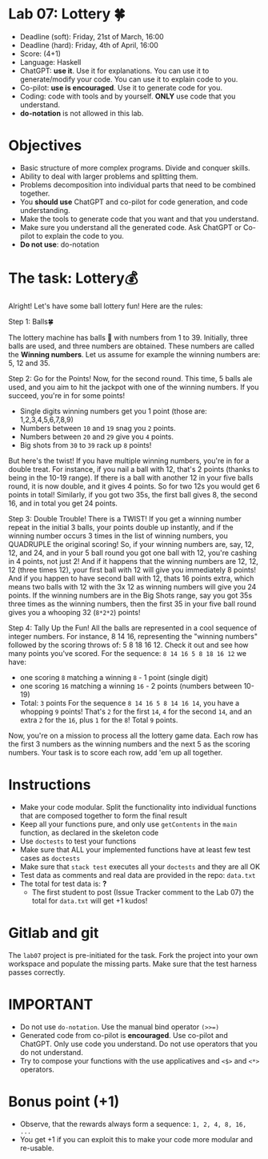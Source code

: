 # Lab 07: Lottery 🍀

* Deadline (soft): Friday, 21st of March, 16:00
* Deadline (hard): Friday, 4th of April, 16:00 
* Score: (4+1)
* Language: Haskell
* ChatGPT: **use it**. Use it for explanations. You can use it to generate/modify your code. You can use it to explain code to you. 
* Co-pilot: **use is encouraged**. Use it to generate code for you.
* Coding: code with tools and by yourself. **ONLY** use code that you understand.
* **do-notation** is not allowed in this lab.


# Objectives

* Basic structure of more complex programs. Divide and conquer skills. 
* Ability to deal with larger problems and splitting them.
* Problems decomposition into individual parts that need to be combined together.
* You **should use** ChatGPT and co-pilot for code generation, and code understanding.
* Make the tools to generate code that you want and that you understand.
* Make sure you understand all the generated code. Ask ChatGPT or Co-pilot to explain the code to you.
* **Do not use**: do-notation


# The task: Lottery💰

Alright! Let's have some ball lottery fun! Here are the rules:

Step 1: Balls🍀

The lottery machine has balls 🎱 with numbers from 1 to 39. Initially, three balls are used, and three numbers are obtained. These numbers are called the **Winning numbers**. Let us assume for example the winning numbers are: 5, 12 and 35.

Step 2: Go for the Points!
Now, for the second round. This time, 5 balls ale used, and you aim to hit the jackpot with one of the winning numbers. If you succeed, you're in for some points!

- Single digits winning numbers get you 1 point (those are: 1,2,3,4,5,6,7,8,9)
- Numbers between `10` and `19` snag you `2` points.
- Numbers between `20` and `29` give you `4` points.
- Big shots from `30` to `39` rack up `8` points!

But here's the twist! If you have multiple winning numbers, you're in for a double treat. For instance, if you nail a ball with 12, that's 2 points (thanks to being in the 10-19 range). If there is a ball with another 12 in your five balls round, it is now double, and it gives 4 points. So for two 12s you would get 6 points in total! Similarly, if you got two 35s, the first ball gives 8, the second 16, and in total you get 24 points.

Step 3: Double Trouble!
There is a TWIST! If you get a winning number repeat in the initial 3 balls, your points double up instantly, and if the winning number occurs 3 times in the list of winning numbers, you QUADRUPLE the original scoring! So, if your winning numbers are, say, 12, 12, and 24, and in your 5 ball round you got one ball with 12, you're cashing in 4 points, not just 2! And if it happens that the winning numbers are 12, 12, 12 (three times 12), your first ball with 12 will give you immediately 8 points! And if you happen to have second ball with 12, thats 16 points extra, which means two balls with 12 with the 3x 12 as winning numbers will give you 24 points.
If the winning numbers are in the Big Shots range, say you got 35s three times as the winning numbers, then the first 35 in your five ball round gives you a whooping 32 (`8*2*2`) points!

Step 4: Tally Up the Fun!
All the balls are represented in a cool sequence of integer numbers. For instance, 8 14 16, representing the "winning numbers" followed by the scoring throws of: 5 8 18 16 12. Check it out and see how many points you've scored. 
For the sequence: `8 14 16 5 8 18 16 12` we have:
* one scoring `8` matching a winning `8` - 1 point (single digit)
* one scoring `16` matching a winning `16` - 2 points (numbers between 10-19)
* Total: `3` points
For the sequence `8 14 16 5 8 14 16 14`, you have a whopping `9` points! That's `2` for the first `14`, `4` for the second `14`, and an extra `2` for the `16`, plus `1` for the `8`! Total `9` points.

Now, you're on a mission to process all the lottery game data. Each row has the first 3 numbers as the winning numbers and the next 5 as the scoring numbers. Your task is to score each row, add 'em up all together. 



# Instructions

* Make your code modular. Split the functionality into individual functions
that are composed together to form the final result
* Keep all your functions pure, and only use `getContents` in the `main` function, as declared in the skeleton code
* Use `doctests` to test your functions
* Make sure that ALL your implemented functions have at least few test cases as `doctests`
* Make sure that `stack test` executes all your `doctests` and they are all OK
* Test data as comments and real data are provided in the repo: `data.txt` 
* The total for test data is: **?** 
   * The first student to post (Issue Tracker comment to the Lab 07) the total for `data.txt` will get +1 kudos!



# Gitlab and git

The `lab07` project is pre-initiated for the task. Fork the project into your own workspace
and populate the missing parts.  Make sure that the test harness passes correctly. 



# IMPORTANT

* Do not use `do-notation`. Use the manual bind operator `(>>=)`
* Generated code from co-pilot is **encouraged**. Use co-pilot and ChatGPT. Only use code you understand. Do not use operators that you do not understand.
* Try to compose your functions with the use applicatives and `<$>` and `<*>` operators. 


# Bonus point (+1)

* Observe, that the rewards always form a sequence: `1, 2, 4, 8, 16, ...`
* You get +1 if you can exploit this to make your code more modular and re-usable.